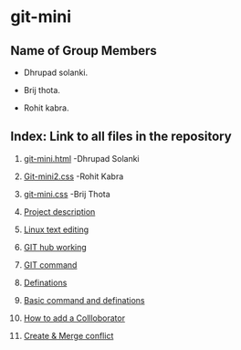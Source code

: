 # git-mini
## Name of Group Members

- Dhrupad solanki.

- Brij thota. 

- Rohit kabra. 

## Index: Link to all files in the repository

1. [git-mini.html](https://github.com/dhrupad09/git-mini/blob/master/git-mini.html) -Dhrupad Solanki        

2. [Git-mini2.css](https://github.com/rohitkabra13/git-mini/blob/patch-3/git-mini2.css) -Rohit Kabra

3. [git-mini.css](https://github.com/dhrupad09/git-mini/blob/master/git-mini.css) -Brij Thota

4. [Project description](https://github.com/rohitkabra13/git-mini/blob/patch-13/Project%20Description.md)

5. [Linux text editing](https://github.com/rohitkabra13/git-mini/blob/patch-13/Linux%20text%20editing.md)

6. [GIT hub working](https://github.com/rohitkabra13/git-mini/blob/patch-13/Github%20Working.md)

7. [GIT command](https://github.com/rohitkabra13/git-mini/blob/patch-13/GIT%20command.md)

8. [Definations](https://github.com/rohitkabra13/git-mini/blob/patch-13/Definitions.md)

9. [Basic command and definations](https://github.com/rohitkabra13/git-mini/blob/patch-13/Basic%20Command%20and%20Definations.md)

10. [How to add a Collloborator](https://github.com/dhrupad09/git-mini/blob/master/Add%20Collaborator.md)

11. [Create & Merge conflict](https://github.com/dhrupad09/git-mini/blob/master/Create%20and%20Merge%20Conflict.md)



